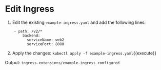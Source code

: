 # Edit Ingress

1. Edit the existing `example-ingress.yaml` and add the following lines:
```
    - path: /v2/*
        backend:
          serviceName: web2
          servicePort: 8080
```

2. Apply the changes:
`kubectl apply -f example-ingress.yaml`{{execute}}

Output:
`ingress.extensions/example-ingress configured`
